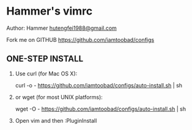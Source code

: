 Hammer's vimrc
============
Author: Hammer <hutengfei1988@gmail.com>

Fork me on GITHUB  https://github.com/iamtoobad/configs

ONE-STEP INSTALL
----------------

1. Use curl (for Mac OS X):

     curl -o - https://github.com/iamtoobad/configs/auto-install.sh | sh

2. or wget (for most UNIX platforms):

     wget -O - https://github.com/iamtoobad/configs/auto-install.sh | sh

3. Open vim and then :PluginInstall
